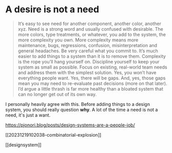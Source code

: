 # A desire is not a need

>It’s easy to see need for another component, another color, another xyz. Need is a strong word and usually confused with desirable. The more colors, type treatments, or whatever, you add to the system, the more complexity you own. More complexity means more maintenance, bugs, regressions, confusion, misinterpretation and general headaches. Be very careful what you commit to. It’s much easier to add things to a system than it is to remove them. Complexity is the rope you’ll hang yourself on.
>Discipline yourself to keep your system as small as possible. Focus on existing, real-world team needs and address them with the simplest solution. Yes, you won’t have everything people want. Yes, there will be gaps. And, yes, those gaps mean you may need to re-evaluate past decisions (more on that later).
>I’d argue a little thrash is far more healthy than a bloated system that can no longer get out of its own way.

I personally heavily agree with this. Before adding things to a design system, you should really question **why**. A lot of the time a need is not a need, it's just a want.

https://pjonori.blog/posts/design-systems-are-a-people-job/

[[20231219102038-combinatorial-explosion]]

[[designsystem]]